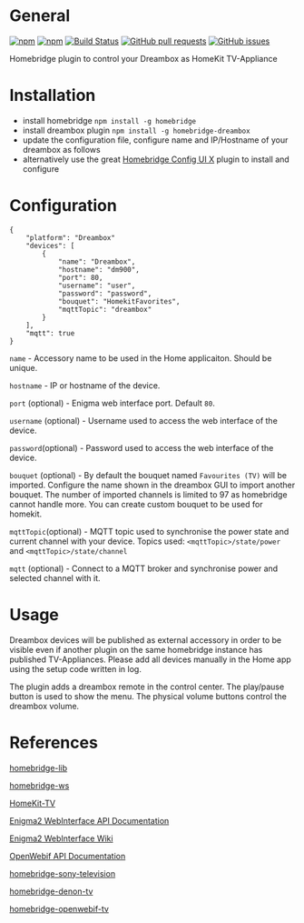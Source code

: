 # General

[![npm](https://img.shields.io/npm/dt/homebridge-dreambox.svg)](https://www.npmjs.com/package/homebridge-dreambox)
[![npm](https://img.shields.io/npm/v/homebridge-dreambox.svg)](https://www.npmjs.com/package/homebridge-dreambox)
[![Build Status](https://travis-ci.org/mdaskalov/homebridge-dreambox.svg?branch=master)](https://travis-ci.org/mdaskalov/homebridge-dreambox)
[![GitHub pull requests](https://img.shields.io/github/issues-pr/mdaskalov/homebridge-dreambox.svg)](https://github.com/mdaskalov/homebridge-dreambox/pulls)
[![GitHub issues](https://img.shields.io/github/issues/mdaskalov/homebridge-dreambox.svg)](https://github.com/mdaskalov/homebridge-dreambox/issues)

Homebridge plugin to control your Dreambox as HomeKit TV-Appliance

# Installation

* install homebridge `npm install -g homebridge`
* install dreambox plugin `npm install -g homebridge-dreambox`
* update the configuration file, configure name and IP/Hostname of your dreambox as follows
* alternatively use the great [Homebridge Config UI X](https://github.com/oznu/homebridge-config-ui-x) plugin to install and configure

# Configuration

```
{
    "platform": "Dreambox"
    "devices": [
        {
            "name": "Dreambox",
            "hostname": "dm900",
            "port": 80,
            "username": "user",
            "password": "password",
            "bouquet": "HomekitFavorites",
            "mqttTopic": "dreambox"
        }
    ],
    "mqtt": true
}
```

`name` - Accessory name to be used in the Home applicaiton. Should be unique.

`hostname` - IP or hostname of the device.

`port` (optional) - Enigma web interface port. Default `80`.

`username` (optional) - Username used to access the web interface of the device.

`password`(optional) - Password used to access the web interface of the device.

`bouquet` (optional) - By default the bouquet named `Favourites (TV)` will be imported. Configure the name shown in the dreambox GUI to import another bouquet. The number of imported channels is limited to 97 as homebridge cannot handle more. You can create custom bouquet to be used for homekit.

`mqttTopic`(optional) - MQTT topic used to synchronise the power state and current channel with your device. Topics used: `<mqttTopic>/state/power` and `<mqttTopic>/state/channel` 

`mqtt` (optional) - Connect to a MQTT broker and synchronise power and selected channel with it.

# Usage

Dreambox devices will be published as external accessory in order to be visible even if another plugin on the same homebridge instance has published TV-Appliances. Please add all devices manually in the Home app using the setup code written in log.

The plugin adds a dreambox remote in the control center. The play/pause button is used to show the menu. The physical volume buttons control the dreambox volume.

# References

[homebridge-lib](https://github.com/ebaauw/homebridge-lib)

[homebridge-ws](https://github.com/ebaauw/homebridge-ws)

[HomeKit-TV](https://github.com/KhaosT/HAP-NodeJS/blob/master/src/lib/gen/HomeKit-TV.ts)

[Enigma2 WebInterface API Documentation](https://dream.reichholf.net/e2web/)

[Enigma2 WebInterface Wiki](https://dream.reichholf.net/wiki/Enigma2:WebInterface)

[OpenWebif API Documentation](https://github.com/E2OpenPlugins/e2openplugin-OpenWebif/wiki/OpenWebif-API-documentation)

[homebridge-sony-television](https://github.com/arnif/homebridge-sony-television)

[homebridge-denon-tv](https://github.com/grzegorz914/homebridge-denon-tv)

[homebridge-openwebif-tv](https://github.com/grzegorz914/homebridge-openwebif-tv)
